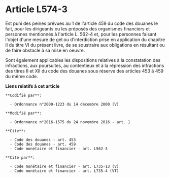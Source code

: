 # Article L574-3

Est puni des peines prévues au 1 de l'article 459 du code des douanes le fait, pour les dirigeants ou les préposés des
organismes financiers et personnes mentionnés à l'article L. 562-4 et, pour les personnes faisant l'objet d'une mesure de gel
ou d'interdiction prise en application du chapitre II du titre VI du présent livre, de se soustraire aux obligations en
résultant ou de faire obstacle à sa mise en oeuvre. 

Sont également applicables les dispositions relatives à la constatation des infractions, aux poursuites, au contentieux et à
la répression des infractions des titres II et XII du code des douanes sous réserve des articles 453 à 459 du même code.

**Liens relatifs à cet article**

	**Codifié par**:

	  - Ordonnance n°2000-1223 du 14 décembre 2000 (V)

	**Modifié par**:

	  - Ordonnance n°2016-1575 du 24 novembre 2016 - art. 1

	**Cite**:

	  - Code des douanes - art. 453
	  - Code des douanes - art. 459
	  - Code monétaire et financier - art. L562-3

	**Cité par**:

	  - Code monétaire et financier - art. L735-13 (V)
	  - Code monétaire et financier - art. L735-4 (VT)
